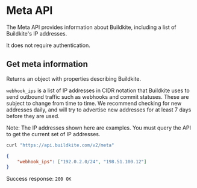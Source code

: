 # Meta API

The Meta API provides information about Buildkite, including a list of Buildkite's IP addresses.

It does not require authentication.

## Get meta information

Returns an object with properties describing Buildkite.

`webhook_ips` is a list of IP addresses in CIDR notation that Buildkite uses to send outbound traffic such as webhooks and commit statuses. These are subject to change from time to time. We recommend checking for new addresses daily, and will try to advertise new addresses for at least 7 days before they are used.

Note: The IP addresses shown here are examples. You must query the API to get the current set of IP addresses.

```bash
curl "https://api.buildkite.com/v2/meta"
```

```json
{
    "webhook_ips": ["192.0.2.0/24", "198.51.100.12"]
}
```

Success response: `200 OK`
